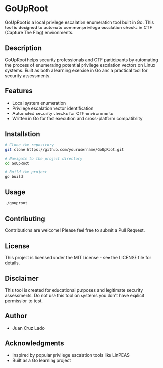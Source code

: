 # GoUpRoot

GoUpRoot is a local privilege escalation enumeration tool built in Go. This tool is designed to automate common privilege escalation checks in CTF (Capture The Flag) environments.

## Description

GoUpRoot helps security professionals and CTF participants by automating the process of enumerating potential privilege escalation vectors on Linux systems. Built as both a learning exercise in Go and a practical tool for security assessments.

## Features

- Local system enumeration
- Privilege escalation vector identification
- Automated security checks for CTF environments
- Written in Go for fast execution and cross-platform compatibility

## Installation

```bash
# Clone the repository
git clone https://github.com/yourusername/GoUpRoot.git

# Navigate to the project directory
cd GoUpRoot

# Build the project
go build
```

## Usage

```bash
./gouproot
```

## Contributing

Contributions are welcome! Please feel free to submit a Pull Request.

## License

This project is licensed under the MIT License - see the LICENSE file for details.

## Disclaimer

This tool is created for educational purposes and legitimate security assessments. Do not use this tool on systems you don't have explicit permission to test.

## Author

- Juan Cruz Lado

## Acknowledgments

- Inspired by popular privilege escalation tools like LinPEAS
- Built as a Go learning project
